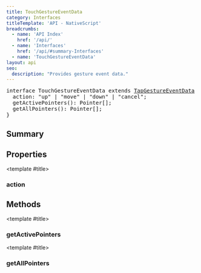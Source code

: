 ```yaml
---
title: TouchGestureEventData
category: Interfaces
titleTemplate: 'API - NativeScript'
breadcrumbs:
  - name: 'API Index'
    href: '/api/'
  - name: 'Interfaces'
    href: '/api/#summary-Interfaces'
  - name: 'TouchGestureEventData'
layout: api
seo:
  description: "Provides gesture event data."
---
```


<!-- This page is auto generated, do not edit manually. -->
<!-- Run "yarn generate:api-docs" to regenerate -->

<script setup lang="ts">
  import { provide } from "vue";
  import API_DATA from "./TouchGestureEventData.data.json";
  
  provide('API_DATA', API_DATA);
</script>

<APIRefHierarchy v-once />

<pre class="not-prose [&_a]:text-blue-400 [&_a]:no-underline">interface TouchGestureEventData extends <a href="/api/interface/TapGestureEventData">TapGestureEventData</a> {
  action: "up" | "move" | "down" | "cancel";
  getActivePointers(): Pointer[];
  getAllPointers(): Pointer[];
}</pre>

<APIRefComment commentBase64="eyJibG9ja1RhZ3MiOltdLCJtb2RpZmllclRhZ3MiOnt9LCJzdW1tYXJ5IjpbeyJraW5kIjoidGV4dCIsInRleHQiOiJQcm92aWRlcyBnZXN0dXJlIGV2ZW50IGRhdGEuIn1dfQ==" v-once />

## <Heading ignore>Summary</Heading>

<APIRefSummary v-once />

## Properties

<div class="">

<APIRef for="14120" v-once>

<template #title>

### action

</template>

</APIRef>

</div>

## Methods

<div class="">

<APIRef for="14121" v-once>

<template #title>

### getActivePointers

</template>

</APIRef>

</div>

<div class="">

<APIRef for="14123" v-once>

<template #title>

### getAllPointers

</template>

</APIRef>

</div>
